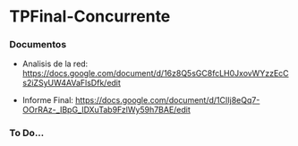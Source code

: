 # TPFinal-Concurrente

### Documentos
- Analisis de la red: https://docs.google.com/document/d/16z8Q5sGC8fcLH0JxovWYzzEcCs2iZSyUW4AVaFlsDfk/edit

- Informe Final: https://docs.google.com/document/d/1CIIj8eQq7-OOrRAz-_IBpG_IDXuTab9FzlWy59h7BAE/edit

### To Do...
